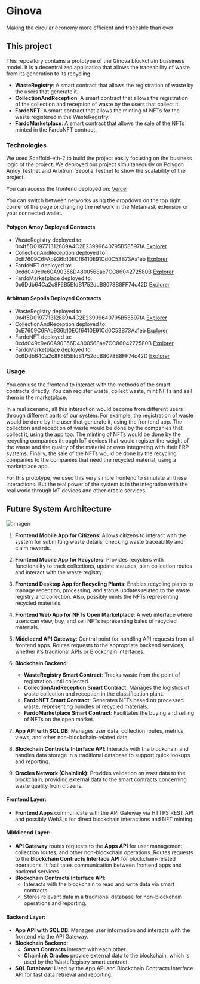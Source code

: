 # Ginova

Making the circular economy more efficient and traceable than ever

## This project

This repository contains a prototype of the Ginova blockchain bussiness model. It is a decentralized application that allows the traceability of waste from its generation to its recycling.

- **WasteRegistry**: A smart contract that allows the registration of waste by the users that generate it.
- **CollectionAndReception**: A smart contract that allows the registration of the collection and reception of waste by the users that collect it.
- **FardoNFT**: A smart contract that allows the minting of NFTs for the waste registered in the WasteRegistry.
- **FardoMarketplace**: A smart contract that allows the sale of the NFTs minted in the FardoNFT contract.

### Technologies

We used Scaffold-eth-2 to build the project easily focusing on the business logic of the project. We deployed our project simultaneously on Polygon Amoy Testnet and Arbitrum Sepolia Testnet to show the scalability of the project.

You can access the frontend deployed on: [Vercel](https://aleph-hackathon-eta.vercel.app/)

You can switch between networks using the dropdown on the top right corner of the page or changing the network in the Metamask extension or your connected wallet.

#### Polygon Amoy Deployed Contracts

- WasteRegistry deployed to: 0x4f5D019771312889A4C2E23999640795B58597fA [Explorer](https://amoy.polygonscan.com/address/0x4f5D019771312889A4C2E23999640795B58597fA)
- CollectionAndReception deployed to: 0xE7609C6FAb936b10ECf6410E91Cd0C53B73Aa1eb [Explorer](https://amoy.polygonscan.com/address/0xE7609C6FAb936b10ECf6410E91Cd0C53B73Aa1eb)
- FardoNFT deployed to: 0xdd049c9e60A90356D4800568ae7CC8604272580B [Explorer](https://amoy.polygonscan.com/address/0xdd049c9e60A90356D4800568ae7CC8604272580B)
- FardoMarketplace deployed to: 0x6Ddb64Ca2c8F6B5EfdB1752ddB8078B8FF74c42D [Explorer](https://amoy.polygonscan.com/address/0x6Ddb64Ca2c8F6B5EfdB1752ddB8078B8FF74c42D)

#### Arbitrum Sepolia Deployed Contracts

- WasteRegistry deployed to: 0x4f5D019771312889A4C2E23999640795B58597fA [Explorer](https://sepolia.arbiscan.io/address/0x4f5D019771312889A4C2E23999640795B58597fA)
- CollectionAndReception deployed to: 0xE7609C6FAb936b10ECf6410E91Cd0C53B73Aa1eb [Explorer](https://sepolia.arbiscan.io/address/0xE7609C6FAb936b10ECf6410E91Cd0C53B73Aa1eb)
- FardoNFT deployed to: 0xdd049c9e60A90356D4800568ae7CC8604272580B [Explorer](https://sepolia.arbiscan.io/address/0xdd049c9e60A90356D4800568ae7CC8604272580B)
- FardoMarketplace deployed to: 0x6Ddb64Ca2c8F6B5EfdB1752ddB8078B8FF74c42D [Explorer](https://sepolia.arbiscan.io/address/0x6Ddb64Ca2c8F6B5EfdB1752ddB8078B8FF74c42D)

### Usage

You can use the frontend to interact with the methods of the smart contracts directly. You can register waste, collect waste, mint NFTs and sell them in the marketplace.

In a real scenario, all this interaction would become from different users through different parts of our system. For example, the registration of waste would be done by the user that generate it, using the frontend app. The collection and reception of waste would be done by the companies that collect it, using the app too. The minting of NFTs would be done by the recycling companies through IoT devices that would register the weight of the waste and the quality of the material or even integrating with their ERP systems. Finally, the sale of the NFTs would be done by the recycling companies to the companies that need the recycled material, using a marketplace app.

For this prototype, we used this very simple frontend to simulate all these interactions. But the real power of the system is in the integration with the real world through IoT devices and other oracle services.

## Future System Architecture

![imagen](https://github.com/user-attachments/assets/dac8d07a-4a5b-433e-94d1-0ee3677f5264)

1. **Frontend Mobile App for Citizens**: Allows citizens to interact with the system for submitting waste details, checking waste traceability and claim rewards.

2. **Frontend Mobile App for Recyclers**: Provides recyclers with functionality to track collections, update statuses, plan collection routes and interact with the waste registry.

3. **Frontend Desktop App for Recycling Plants**: Enables recycling plants to manage reception, processing, and status updates related to the waste registry and collection. Also, possibly mints the NFTs representing recycled materials.

4. **Frontend Web App for NFTs Open Marketplace**: A web interface where users can view, buy, and sell NFTs representing bales of recycled materials.

5. **Middleend API Gateway**: Central point for handling API requests from all frontend apps. Routes requests to the appropriate backend services, whether it’s traditional APIs or Blockchain interfaces.

6. **Blockchain Backend**:

   - **WasteRegistry Smart Contract**: Tracks waste from the point of registration until collected.
   - **CollectionAndReception Smart Contract**: Manages the logistics of waste collection and reception in the classification plant.
   - **FardoNFT Smart Contract**: Generates NFTs based on processed waste, representing bundles of recycled materials.
   - **FardoMarketplace Smart Contract**: Facilitates the buying and selling of NFTs on the open market.

7. **App API with SQL DB**: Manages user data, collection routes, metrics, views, and other non-blockchain-related data.

8. **Blockchain Contracts Interface API**: Interacts with the blockchain and handles data storage in a traditional database to support quick lookups and reporting.

9. **Oracles Network (Chainlink)**: Provides validation on wast data to the blockchain, providing external data to the smart contracts concerning waste quality from citizens.

#### Frontend Layer:

- **Frontend Apps** communicate with the API Gateway via HTTPS REST API and possibly Web3.js for direct blockchain interactions and NFT minting.

#### Middleend Layer:

- **API Gateway** routes requests to the **Apps API** for user management, collection routes, and other non-blockchain operations. Routes requests to the **Blockchain Contracts Interface API** for blockchain-related operations. It facilitates communication between frontend apps and backend services.
- **Blockchain Contracts Interface API**:
  - Interacts with the blockchain to read and write data via smart contracts.
  - Stores relevant data in a traditional database for non-blockchain operations and reporting.

#### Backend Layer:

- **App API with SQL DB**: Manages user information and interacts with the frontend via the API Gateway.
- **Blockchain Backend**:
  - **Smart Contracts** interact with each other.
  - **Chainlink Oracles** provide external data to the blockchain, which is used by the WasteRegistry smart contract.
- **SQL Database**: Used by the App API and Blockchain Contracts Interface API for fast data retrieval and reporting.
